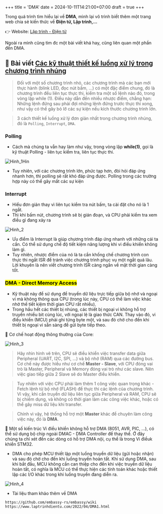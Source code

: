 +++
title = 'DMA'
date = 2024-10-11T14:21:00+07:00
draft = true
+++

Trong quá trình tìm hiểu lại về **DMA**, mình lại vô trình biết thêm một trang web chia sẻ kiến thức về **Điện tử, Lập trình,...**

👉 Website: [Lập trình - Điện tử](https://www.laptrinhdientu.com/)

Ngoài ra mình cũng tìm đc một bài viết khá hay, cũng liên quan một phần đến DMA.

## 🌱 Bài viết [Các kỹ thuật thiết kế luồng xử lý trong chương trình nhúng](https://www.laptrinhdientu.com/2022/01/EmbeddedDesign.html)
> Đối với một số chương trình nhỏ, các chương trình mà các bạn mới thực hành (blink LED, đọc nút bấm, ...) có một đặc điểm chung, đó là chương trình đều liên tục thực thi, kiểm tra một số lệnh nào đó, trong vòng lặp while (1). Điều này dẫn đến nhiều nhược điểm, chẳng hạn: Những lệnh đứng sau phải đợi những lệnh đứng trước thực thi xong, như vậy có thể gây bỏ lỡ các sự kiện nếu kích thước chương trình lớn. </br>

> 3 cách thiết kế luồng xử lý đơn giản nhất trong chương trình nhúng, đó là `Polling`, `Interrupt`, `DMA`. </br>

### Polling
- Cách mà chúng ta vẫn hay làm như vậy, trong vòng lặp **while(1)**, gọi là kỹ thuật Polling - liên tục kiểm tra, liên tục thực thi.

![Hinh_1](/image/IoT/DMA/Hinh_1.webp)Hin

- Tuy nhiên, với các chương trình lớn, phức tạp hơn, đòi hỏi đáp ứng nhanh hơn, thì polling sẽ rất khó đáp ứng được. Polling trong các trường hợp này có thể gây mất các sự kiện

### Interrupt
- Hiểu đơn giản thay vì liên tục kiểm tra nút bấm, ta cài đặt cho nó là 1 ngắt.
- Thì khi bấm nút, chương trình sẽ bị gián đoạn, và CPU phải kiểm tra xem điều gì đang xảy ra

![Hinh_2](/image/IoT/DMA/Hinh_2.webp)

- Ưu điểm là Interrupt là giúp chương trình đáp ứng nhanh với những cái ta cần. Có thể sử dụng chế độ tiết kiệm năng lượng khi vi điều khiển không làm gì.
- Tuy nhiên, nhược điểm của nó là ta cần khống chế chương trình con thực thi ngắt ISR để tránh việc chương trình phục vụ một ngắt quá lâu. Lời khuyên là nên viết chương trình ISR càng ngắn về mặt thời gian càng tốt.

### <mark>DMA - Direct Memory Access</mark>
- Kỹ thuật này để sử dụng để truyền dữ liệu trực tiếp giữa bộ nhớ và ngoại vi mà không thông qua CPU (trong lúc này, CPU có thể làm việc khác nhờ thế tiết kiệm thời gian CPU rất nhiều).
- Trong hầu hết các thiết bị nhúng, các thiết bị ngoại vi không hỗ trợ truyền nhiều bit cùng lúc, với ngoại lệ là giao thức CAN. Thay vào đó, vi điều khiển (MCU) phải ghi từng byte một, và sau đó chờ cho đến khi thiết bị ngoại vi sẵn sàng để gửi byte tiếp theo. 

💬 Cơ chế hoạt động thông thường của Core:

![Hinh_3](/image/IoT/DMA/Hinh_3.webp)

> Hãy nhìn hình vẽ trên, CPU sẽ điều khiển việc transfer data giữa Peripheral (UART, I2C, SPI, ...) và bộ nhớ (RAM) qua các đường bus. Cơ chế này được hiểu như cơ chế **Master - Slave**, với CPU đóng vai trò là Master, Peripheral và Memory đóng vai trò như các slave. Nên việc giao tiếp giữa 2 Slave sẽ do Master điều khiển. </br>

> Tuy nhiên với việc CPU phải làm thêm 1 công việc quan trọng khác - Fetch lệnh từ bộ nhớ (FLASH) để thực thi các lệnh của chương trình. Vì vậy, khi cần truyền dữ liệu liên tục giữa Peripheral và RAM, CPU sẽ bị chiếm dụng, và không có thời gian làm các công việc khác, hoặc có thể gây miss dữ liệu khi transfer. </br>

> Chính vì vậy, hệ thống hỗ trợ một **Master** khác để chuyên làm công việc này, đó là **DMA**. </br>

💬 Một số kiến trúc Vi điều khiển không hỗ trợ DMA (8051, AVR, PIC, ...), có thể sử dụng bộ chip ngoài DMAC - DMA Controller để thay thể. Ở đây chúng ta chỉ xét đến các dòng có hỗ trợ DMA nội, cụ thể là trong Vi điềuk khiển STM32. 

- DMA cho phép MCU thiết lập một luồng truyền dữ liệu (gửi hoặc nhận) và sau đó chờ cho đến khi luồng truyền hoàn tất. Khi sử dụng DMA, sau khi bắt đầu, MCU không cần can thiệp cho đến khi việc truyền dữ liệu hoàn tất, có nghĩa là MCU có thể thực hiện các tính toán khác hoặc thiết lập các I/O khác trong khi luồng truyền đang diễn ra. 

![Hinh_4](/image/IoT/DMA/Hinh_4.webp)

- Tài liệu tham khảo thêm về DMA
```
https://github.com/embassy-rs/embassy/wiki
https://www.laptrinhdientu.com/2022/04/DMA1.html
```




